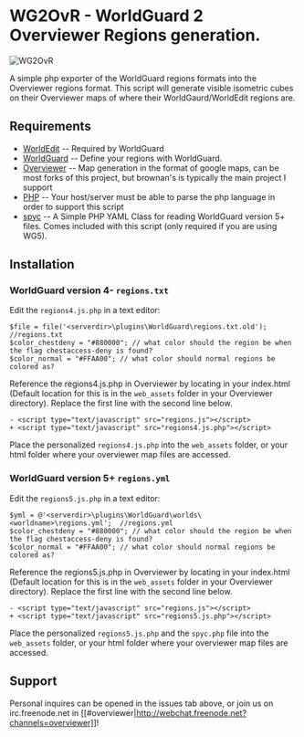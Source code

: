 WG2OvR - WorldGuard 2 Overviewer Regions generation.
=============

![WG2OvR](http://i.imgur.com/DLD8W.jpg)

A simple php exporter of the WorldGuard regions formats into the Overviewer regions format. This script will generate visible isometric cubes on their Overviewer maps of where their WorldGaurd/WorldEdit regions are.

Requirements
-------

* [WorldEdit](http://www.sk89q.com/projects/worldedit/) -- Required by WorldGuard
* [WorldGuard](http://www.sk89q.com/projects/worldguard/) -- Define your regions with WorldGuard.
* [Overviewer](https://github.com/brownan/Minecraft-Overviewer) -- Map generation in the format of google maps, can be most forks of this project, but brownan's is typically the main project I support
* [PHP](http://php.net/) -- Your host/server must be able to parse the php language in order to support this script
* [spyc](http://code.google.com/p/spyc/) -- A Simple PHP YAML Class for reading WorldGuard version 5+ files. Comes included with this script (only required if you are using WG5).

Installation
-------

### WorldGuard version 4-  `regions.txt`

Edit the `regions4.js.php` in a text editor:
    
    $file = file('<serverdir>\plugins\WorldGuard\regions.txt.old'); //regions.txt    
    $color_chestdeny = "#880000"; // what color should the region be when the flag chestaccess-deny is found?    
    $color_normal = "#FFAA00"; // what color should normal regions be colored as?
    
Reference the regions4.js.php in Overviewer by locating in your index.html (Default location for this is in the `web_assets` folder in your Overviewer directory). Replace the first line with the second line below.

    - <script type="text/javascript" src="regions.js"></script>
    + <script type="text/javascript" src="regions4.js.php"></script>
    
Place the personalized `regions4.js.php` into the `web_assets` folder, or your html folder where your overviewer map files are accessed.
    
### WorldGuard version 5+  `regions.yml`

Edit the `regions5.js.php` in a text editor:
    
    $yml = @'<serverdir>\plugins\WorldGuard\worlds\<worldname>\regions.yml';  //regions.yml
    $color_chestdeny = "#880000"; // what color should the region be when the flag chestaccess-deny is found?
    $color_normal = "#FFAA00"; // what color should normal regions be colored as?
    
Reference the regions5.js.php in Overviewer by locating in your index.html (Default location for this is in the `web_assets` folder in your Overviewer directory). Replace the first line with the second line below.

    - <script type="text/javascript" src="regions.js"></script>
    + <script type="text/javascript" src="regions5.js.php"></script>
    
Place the personalized `regions5.js.php` and the `spyc.php` file into the `web_assets` folder, or your html folder where your overviewer map files are accessed.

Support
-------

Personal inquires can be opened in the issues tab above, or join us on irc.freenode.net in [[#overviewer|http://webchat.freenode.net?channels=overviewer]]!